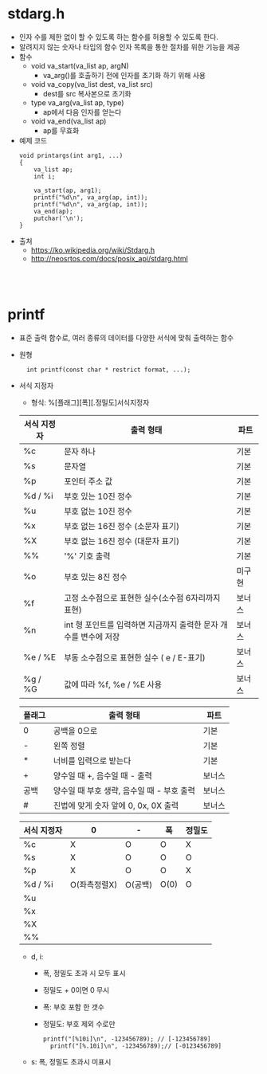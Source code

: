 stdarg.h
===
+ 인자 수를 제한 없이 할 수 있도록 하는 함수를 허용할 수 있도록 한다.
+ 알려지지 않는 숫자나 타입의 함수 인자 목록을 통한 절차를 위한 기능을 제공
+ 함수
  + void va_start(va_list ap, argN) 
    + va_arg()를 호출하기 전에 인자를 초기화 하기 위해 사용
  + void va_copy(va_list dest, va_list src)
    + dest를 src 복사본으로 초기화
  + type va_arg(va_list ap, type)
    + ap에서 다음 인자를 얻는다
  + void va_end(va_list ap)
    + ap를 무효화
+ 예제 코드
	```
	void printargs(int arg1, ...)
	{
		va_list ap;
		int i;

		va_start(ap, arg1);
		printf("%d\n", va_arg(ap, int));
		printf("%d\n", va_arg(ap, int));
		va_end(ap);
		putchar('\n');
	}
	```
+ 출처
  + https://ko.wikipedia.org/wiki/Stdarg.h
  + http://neosrtos.com/docs/posix_api/stdarg.html

<br><br>

printf
===
+ 표준 출력 함수로, 여러 종류의 데이터를 다양한 서식에 맞춰 출력하는 함수
+ 원형
  ```
  	int printf(const char * restrict format, ...);
  ```
+ 서식 지정자
  + 형식: %[플래그][폭][.정밀도]서식지정자

  |  서식 지정자 | 출력 형태 | 파트|
  |---|---|---|
  | %c | 문자 하나 | 기본 |
  | %s | 문자열 | 기본 |
  | %p | 포인터 주소 값 | 기본 |
  | %d / %i | 부호 있는 10진 정수 | 기본 |
  | %u | 부호 없는 10진 정수 | 기본 |
  | %x | 부호 없는 16진 정수 (소문자 표기) | 기본 |
  | %X | 부호 없는 16진 정수 (대문자 표기) | 기본 |
  | %% | '%' 기호 출력 | 기본 |
  | %o | 부호 있는 8진 정수| 미구현 |
  | %f | 고정 소수점으로 표현한 실수(소수점 6자리까지 표현) | 보너스 |
  | %n | int 형 포인트를 입력하면 지금까지 출력한 문자 개수를 변수에 저장 | 보너스 |
  | %e / %E | 부동 소수점으로 표현한 실수 ( e / E-표기)| 보너스 |
  | %g / %G | 값에 따라 %f, %e / %E 사용| 보너스 |

  |  플래그 | 출력 형태| 파트 |
  |---|---|---|
  | 0 | 공백을 0으로 | 기본 |
  | - | 왼쪽 정렬| 기본 |
  | * | 너비를 입력으로 받는다 | 기본 |
  | + | 양수일 때 +, 음수일 때 - 출력| 보너스 |
  | 공백 | 양수일 때 부호 생략, 음수일 때 - 부호 출력 | 보너스 |
  | # | 진법에 맞게 숫자 앞에 0, 0x, 0X 출력 |  보너스 |



  | 서식 지정자 | 0 | - | 폭 | 정밀도 |
  | --- | --- | --- | --- | --- |
  | %c | X | O | O | X |
  | %s | X | O | O | O |
  | %p | X | O | O | X |
  | %d / %i | O(좌측정렬X) | O(공백) | O(0) | O |
  | %u |  |  |  |  |
  | %x |  |  |  |  |
  | %X |  |  |  |  |
  | %% |  |  |  |  |
  * d, i: 
    + 폭, 정밀도 초과 시 모두 표시
    + 정밀도 + 0이면 0 무시 
    + 폭: 부호 포함 한 갯수
    + 정밀도: 부호 제외 수로만

      ~~~
  	  printf("[%10i]\n", -123456789); // [-123456789]
	    printf("[%.10i]\n", -123456789);// [-0123456789]
      ~~~
  * s: 폭, 정밀도 초과시 미표시